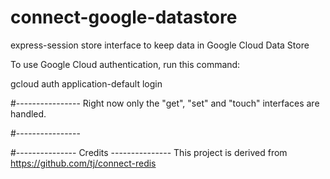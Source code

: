 # connect-google-datastore
express-session store interface to keep data in Google Cloud Data Store


To use Google Cloud authentication, run this command:

gcloud auth application-default login


#----------------
Right now only the "get", "set" and "touch" interfaces are handled.


#----------------


#--------------- Credits ---------------
This project is derived from https://github.com/tj/connect-redis


